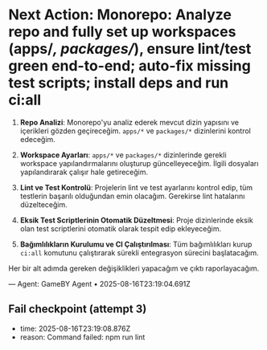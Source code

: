# Next Action: Monorepo: Analyze repo and fully set up workspaces (apps/*, packages/*), ensure lint/test green end-to-end; auto-fix missing test scripts; install deps and run ci:all

1. **Repo Analizi**: Monorepo'yu analiz ederek mevcut dizin yapısını ve içerikleri gözden geçireceğim. `apps/*` ve `packages/*` dizinlerini kontrol edeceğim.

2. **Workspace Ayarları**: `apps/*` ve `packages/*` dizinlerinde gerekli workspace yapılandırmalarını oluşturup güncelleyeceğim. İlgili dosyaları yapılandırarak çalışır hale getireceğim.

3. **Lint ve Test Kontrolü**: Projelerin lint ve test ayarlarını kontrol edip, tüm testlerin başarılı olduğundan emin olacağım. Gerekirse lint hatalarını düzelteceğim.

4. **Eksik Test Scriptlerinin Otomatik Düzeltmesi**: Proje dizinlerinde eksik olan test scriptlerini otomatik olarak tespit edip ekleyeceğim. 

5. **Bağımlılıkların Kurulumu ve CI Çalıştırılması**: Tüm bağımlılıkları kurup `ci:all` komutunu çalıştırarak sürekli entegrasyon sürecini başlatacağım. 

Her bir alt adımda gereken değişiklikleri yapacağım ve çıktı raporlayacağım.

— Agent: GameBY Agent • 2025-08-16T23:19:04.691Z


## Fail checkpoint (attempt 3)
- time: 2025-08-16T23:19:08.876Z
- reason: Command failed: npm run lint

